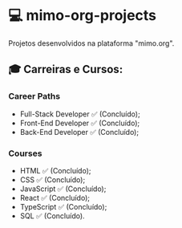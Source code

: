 # :computer: mimo-org-projects
Projetos desenvolvidos na plataforma "mimo.org".

## :mortar_board: Carreiras e Cursos:

### Career Paths
- Full-Stack Developer ✅ (Concluído);
- Front-End Developer ✅ (Concluído);
- Back-End Developer ✅ (Concluído);

### Courses
- HTML ✅ (Concluído);
- CSS ✅ (Concluído);
- JavaScript ✅ (Concluído);
- React ✅ (Concluído);
- TypeScript ✅ (Concluído);
- SQL ✅ (Concluído).
